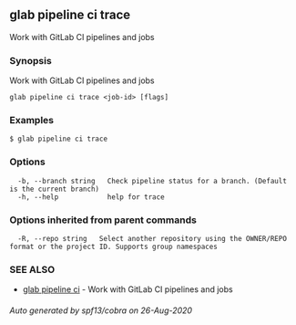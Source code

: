 ## glab pipeline ci trace

Work with GitLab CI pipelines and jobs

### Synopsis

Work with GitLab CI pipelines and jobs

```
glab pipeline ci trace <job-id> [flags]
```

### Examples

```
$ glab pipeline ci trace

```

### Options

```
  -b, --branch string   Check pipeline status for a branch. (Default is the current branch)
  -h, --help            help for trace
```

### Options inherited from parent commands

```
  -R, --repo string   Select another repository using the OWNER/REPO format or the project ID. Supports group namespaces
```

### SEE ALSO

* [glab pipeline ci](glab_pipeline_ci.md)	 - Work with GitLab CI pipelines and jobs

###### Auto generated by spf13/cobra on 26-Aug-2020
